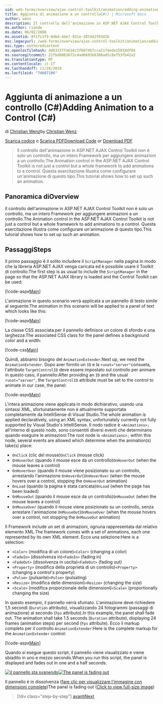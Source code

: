 ```yaml
---
uid: web-forms/overview/ajax-control-toolkit/animation/adding-animation-to-a-control-cs
title: Aggiunta di animazione a un controlloC#() | Microsoft Docs
author: wenz
description: Il controllo dell'animazione in ASP.NET AJAX Control Toolkit non è solo un controllo, ma un intero Framework per aggiungere animazioni a un controllo. Questa esercitazione illustra come...
ms.author: riande
ms.date: 06/02/2008
ms.assetid: 0f1fc1f5-9dbd-44e7-931e-387d42f0342b
msc.legacyurl: /web-forms/overview/ajax-control-toolkit/animation/adding-animation-to-a-control-cs
msc.type: authoredcontent
ms.openlocfilehash: dd63157fe616c5f6874b7cca11f4ede15018df04
ms.sourcegitcommit: 22fbd8863672c4ad6693b8388ad5c8e753fb41a2
ms.translationtype: MT
ms.contentlocale: it-IT
ms.lasthandoff: 11/28/2019
ms.locfileid: "74607106"
---
```

# <a name="adding-animation-to-a-control-c"></a><span data-ttu-id="86e68-104">Aggiunta di animazione a un controllo (C#)</span><span class="sxs-lookup"><span data-stu-id="86e68-104">Adding Animation to a Control (C#)</span></span>

<span data-ttu-id="86e68-105">di [Christian Wenz](https://github.com/wenz)</span><span class="sxs-lookup"><span data-stu-id="86e68-105">by [Christian Wenz](https://github.com/wenz)</span></span>

<span data-ttu-id="86e68-106">[Scarica codice](https://download.microsoft.com/download/f/9/a/f9a26acd-8df4-4484-8a18-199e4598f411/Animation1.cs.zip) o [Scarica PDF](https://download.microsoft.com/download/6/7/1/6718d452-ff89-4d3f-a90e-c74ec2d636a3/animation1CS.pdf)</span><span class="sxs-lookup"><span data-stu-id="86e68-106">[Download Code](https://download.microsoft.com/download/f/9/a/f9a26acd-8df4-4484-8a18-199e4598f411/Animation1.cs.zip) or [Download PDF](https://download.microsoft.com/download/6/7/1/6718d452-ff89-4d3f-a90e-c74ec2d636a3/animation1CS.pdf)</span></span>

> <span data-ttu-id="86e68-107">Il controllo dell'animazione in ASP.NET AJAX Control Toolkit non è solo un controllo, ma un intero Framework per aggiungere animazioni a un controllo.</span><span class="sxs-lookup"><span data-stu-id="86e68-107">The Animation control in the ASP.NET AJAX Control Toolkit is not just a control but a whole framework to add animations to a control.</span></span> <span data-ttu-id="86e68-108">Questa esercitazione illustra come configurare un'animazione di questo tipo.</span><span class="sxs-lookup"><span data-stu-id="86e68-108">This tutorial shows how to set up such an animation.</span></span>

## <a name="overview"></a><span data-ttu-id="86e68-109">Panoramica di</span><span class="sxs-lookup"><span data-stu-id="86e68-109">Overview</span></span>

<span data-ttu-id="86e68-110">Il controllo dell'animazione in ASP.NET AJAX Control Toolkit non è solo un controllo, ma un intero Framework per aggiungere animazioni a un controllo.</span><span class="sxs-lookup"><span data-stu-id="86e68-110">The Animation control in the ASP.NET AJAX Control Toolkit is not just a control but a whole framework to add animations to a control.</span></span> <span data-ttu-id="86e68-111">Questa esercitazione illustra come configurare un'animazione di questo tipo.</span><span class="sxs-lookup"><span data-stu-id="86e68-111">This tutorial shows how to set up such an animation.</span></span>

## <a name="steps"></a><span data-ttu-id="86e68-112">Passaggi</span><span class="sxs-lookup"><span data-stu-id="86e68-112">Steps</span></span>

<span data-ttu-id="86e68-113">Il primo passaggio è il solito includere il `ScriptManager` nella pagina in modo che la libreria ASP.NET AJAX venga caricata ed è possibile usare il Toolkit di controllo:</span><span class="sxs-lookup"><span data-stu-id="86e68-113">The first step is as usual to include the `ScriptManager` in the page so that the ASP.NET AJAX library is loaded and the Control Toolkit can be used:</span></span>

[!code-aspx[Main](adding-animation-to-a-control-cs/samples/sample1.aspx)]

<span data-ttu-id="86e68-114">L'animazione in questo scenario verrà applicata a un pannello di testo simile al seguente:</span><span class="sxs-lookup"><span data-stu-id="86e68-114">The animation in this scenario will be applied to a panel of text which looks like this:</span></span>

[!code-aspx[Main](adding-animation-to-a-control-cs/samples/sample2.aspx)]

<span data-ttu-id="86e68-115">La classe CSS associata per il pannello definisce un colore di sfondo e una larghezza:</span><span class="sxs-lookup"><span data-stu-id="86e68-115">The associated CSS class for the panel defines a background color and a width:</span></span>

[!code-css[Main](adding-animation-to-a-control-cs/samples/sample3.css)]

<span data-ttu-id="86e68-116">Quindi, abbiamo bisogno del `AnimationExtender`.</span><span class="sxs-lookup"><span data-stu-id="86e68-116">Next up, we need the `AnimationExtender`.</span></span> <span data-ttu-id="86e68-117">Dopo aver fornito un `ID` e la `runat="server"`consueta, l'attributo `TargetControlID` deve essere impostato sul controllo per animare in questo caso, il pannello:</span><span class="sxs-lookup"><span data-stu-id="86e68-117">After providing an `ID` and the usual `runat="server"`, the `TargetControlID` attribute must be set to the control to animate in our case, the panel:</span></span>

[!code-aspx[Main](adding-animation-to-a-control-cs/samples/sample4.aspx)]

<span data-ttu-id="86e68-118">L'intera animazione viene applicata in modo dichiarativo, usando una sintassi XML, sfortunatamente non è attualmente supportata completamente da IntelliSense di Visual Studio.</span><span class="sxs-lookup"><span data-stu-id="86e68-118">The whole animation is applied declaratively, using an XML syntax, unfortunately currently not fully supported by Visual Studio's IntelliSense.</span></span> <span data-ttu-id="86e68-119">Il nodo radice è `<Animations>;` all'interno di questo nodo, sono consentiti diversi eventi che determinano quando eseguire le animazioni:</span><span class="sxs-lookup"><span data-stu-id="86e68-119">The root node is `<Animations>;` within this node, several events are allowed which determine when the animation(s) take(s) place:</span></span>

- <span data-ttu-id="86e68-120">`OnClick` (clic del mouse)</span><span class="sxs-lookup"><span data-stu-id="86e68-120">`OnClick` (mouse click)</span></span>
- <span data-ttu-id="86e68-121">`OnHoverOut` (quando il mouse esce da un controllo)</span><span class="sxs-lookup"><span data-stu-id="86e68-121">`OnHoverOut` (when the mouse leaves a control)</span></span>
- <span data-ttu-id="86e68-122">`OnHoverOver` (quando il mouse viene posizionato su un controllo, arrestando l'animazione `OnHoverOut`)</span><span class="sxs-lookup"><span data-stu-id="86e68-122">`OnHoverOver` (when the mouse hovers over a control, stopping the `OnHoverOut` animation)</span></span>
- <span data-ttu-id="86e68-123">`OnLoad` (quando la pagina è stata caricata)</span><span class="sxs-lookup"><span data-stu-id="86e68-123">`OnLoad` (when the page has been loaded)</span></span>
- <span data-ttu-id="86e68-124">`OnMouseOut` (quando il mouse esce da un controllo)</span><span class="sxs-lookup"><span data-stu-id="86e68-124">`OnMouseOut` (when the mouse leaves a control)</span></span>
- <span data-ttu-id="86e68-125">`OnMouseOver` (quando il mouse viene posizionato su un controllo, senza arrestare l'animazione `OnMouseOut`)</span><span class="sxs-lookup"><span data-stu-id="86e68-125">`OnMouseOver` (when the mouse hovers over a control, not stopping the `OnMouseOut` animation)</span></span>

<span data-ttu-id="86e68-126">Il Framework include un set di animazioni, ognuna rappresentata dal relativo elemento XML.</span><span class="sxs-lookup"><span data-stu-id="86e68-126">The framework comes with a set of animations, each one represented by its own XML element.</span></span> <span data-ttu-id="86e68-127">Ecco una selezione:</span><span class="sxs-lookup"><span data-stu-id="86e68-127">Here is a selection:</span></span>

- <span data-ttu-id="86e68-128">`<Color>` (modifica di un colore)</span><span class="sxs-lookup"><span data-stu-id="86e68-128">`<Color>` (changing a color)</span></span>
- <span data-ttu-id="86e68-129">`<FadeIn>` (dissolvenza in)</span><span class="sxs-lookup"><span data-stu-id="86e68-129">`<FadeIn>` (fading in)</span></span>
- <span data-ttu-id="86e68-130">`<FadeOut>` (dissolvenza in uscita)</span><span class="sxs-lookup"><span data-stu-id="86e68-130">`<FadeOut>` (fading out)</span></span>
- <span data-ttu-id="86e68-131">`<Property>` (modifica della proprietà di un controllo)</span><span class="sxs-lookup"><span data-stu-id="86e68-131">`<Property>` (changing a control's property)</span></span>
- <span data-ttu-id="86e68-132">`<Pulse>` (pulsante)</span><span class="sxs-lookup"><span data-stu-id="86e68-132">`<Pulse>` (pulsating)</span></span>
- <span data-ttu-id="86e68-133">`<Resize>` (modifica delle dimensioni)</span><span class="sxs-lookup"><span data-stu-id="86e68-133">`<Resize>` (changing the size)</span></span>
- <span data-ttu-id="86e68-134">`<Scale>` (modifica proporzionale delle dimensioni)</span><span class="sxs-lookup"><span data-stu-id="86e68-134">`<Scale>` (proportionally changing the size)</span></span>

<span data-ttu-id="86e68-135">In questo esempio, il pannello verrà sfumato. L'animazione deve richiedere 1,5 secondi (`Duration` attributo), visualizzando 24 fotogrammi (passaggi di animazione) al secondo (`Fps` attributo).</span><span class="sxs-lookup"><span data-stu-id="86e68-135">In this example, the panel shall fade out. The animation shall take 1.5 seconds (`Duration` attribute), displaying 24 frames (animation steps) per second (`Fps` attribute).</span></span> <span data-ttu-id="86e68-136">Ecco il markup completo per il controllo `AnimationExtender`:</span><span class="sxs-lookup"><span data-stu-id="86e68-136">Here is the complete markup for the `AnimationExtender` control:</span></span>

[!code-aspx[Main](adding-animation-to-a-control-cs/samples/sample5.aspx)]

<span data-ttu-id="86e68-137">Quando si esegue questo script, il pannello viene visualizzato e viene sbiadito in uno e mezzo secondo.</span><span class="sxs-lookup"><span data-stu-id="86e68-137">When you run this script, the panel is displayed and fades out in one and a half seconds.</span></span>

<span data-ttu-id="86e68-138">[![il pannello sta svanendo](adding-animation-to-a-control-cs/_static/image2.png)](adding-animation-to-a-control-cs/_static/image1.png)</span><span class="sxs-lookup"><span data-stu-id="86e68-138">[![The panel is fading out](adding-animation-to-a-control-cs/_static/image2.png)](adding-animation-to-a-control-cs/_static/image1.png)</span></span>

<span data-ttu-id="86e68-139">Il pannello è in dissolvenza ([fare clic per visualizzare l'immagine con dimensioni complete](adding-animation-to-a-control-cs/_static/image3.png))</span><span class="sxs-lookup"><span data-stu-id="86e68-139">The panel is fading out ([Click to view full-size image](adding-animation-to-a-control-cs/_static/image3.png))</span></span>

> [!div class="step-by-step"]
> [<span data-ttu-id="86e68-140">avanti</span><span class="sxs-lookup"><span data-stu-id="86e68-140">Next</span></span>](executing-several-animations-at-the-same-time-cs.md)
